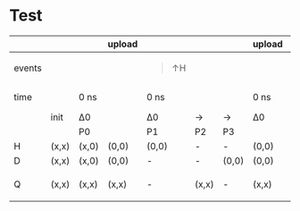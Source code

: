 # Test

<table style="width:100%;">

<colgroup>
<col style="width: 1%" />
<col style="width: 1%" />
<col style="width: 1%" />
<col style="width: 1%" />
<col style="width: 1%" />
<col style="width: 1%" />
<col style="width: 1%" />
<col style="width: 1%" />
<col style="width: 1%" />
<col style="width: 1%" />
<col style="width: 1%" />
<col style="width: 1%" />
<col style="width: 1%" />
<col style="width: 1%" />
<col style="width: 1%" />
<col style="width: 1%" />
<col style="width: 1%" />
<col style="width: 1%" />
<col style="width: 1%" />
<col style="width: 1%" />
<col style="width: 1%" />
<col style="width: 1%" />
<col style="width: 1%" />
<col style="width: 1%" />
<col style="width: 1%" />
<col style="width: 1%" />
<col style="width: 1%" />
<col style="width: 1%" />
<col style="width: 1%" />
<col style="width: 1%" />
<col style="width: 1%" />
<col style="width: 1%" />
<col style="width: 1%" />
<col style="width: 1%" />
<col style="width: 1%" />
<col style="width: 1%" />
<col style="width: 1%" />
<col style="width: 1%" />
<col style="width: 1%" />
<col style="width: 1%" />
<col style="width: 1%" />
<col style="width: 1%" />
<col style="width: 1%" />
<col style="width: 1%" />
<col style="width: 1%" />
<col style="width: 1%" />
<col style="width: 1%" />
<col style="width: 1%" />
<col style="width: 1%" />
<col style="width: 1%" />
<col style="width: 1%" />
<col style="width: 1%" />
<col style="width: 1%" />
<col style="width: 1%" />
<col style="width: 1%" />
<col style="width: 1%" />
<col style="width: 1%" />
<col style="width: 1%" />
<col style="width: 1%" />
<col style="width: 1%" />
<col style="width: 1%" />
<col style="width: 1%" />
<col style="width: 1%" />
<col style="width: 1%" />
<col style="width: 1%" />
<col style="width: 1%" />
<col style="width: 1%" />
<col style="width: 1%" />
<col style="width: 1%" />
<col style="width: 1%" />
<col style="width: 1%" />
<col style="width: 1%" />
</colgroup>
<thead>
<tr class="header">
<th></th>
<th></th>
<th></th>
<th>upload</th>
<th></th>
<th></th>
<th></th>
<th>upload</th>
<th></th>
<th></th>
<th></th>
<th></th>
<th>upload</th>
<th></th>
<th></th>
<th></th>
<th>upload</th>
<th></th>
<th></th>
<th></th>
<th>upload</th>
<th></th>
<th></th>
<th></th>
<th></th>
<th>upload</th>
<th></th>
<th></th>
<th></th>
<th>upload</th>
<th></th>
<th></th>
<th></th>
<th></th>
<th>upload</th>
<th></th>
<th></th>
<th></th>
<th></th>
<th>upload</th>
<th></th>
<th></th>
<th></th>
<th>upload</th>
<th></th>
<th></th>
<th></th>
<th>upload</th>
<th></th>
<th></th>
<th></th>
<th></th>
<th>upload</th>
<th></th>
<th></th>
<th></th>
<th>upload</th>
<th></th>
<th></th>
<th></th>
<th></th>
<th>upload</th>
<th></th>
<th></th>
<th></th>
<th></th>
<th>upload</th>
<th></th>
<th></th>
<th></th>
<th>upload</th>
<th></th>
</tr>
</thead>
<tbody>
<tr class="odd">
<td>events</td>
<td></td>
<td></td>
<td></td>
<td><blockquote>
<p>↑H</p>
</blockquote></td>
<td></td>
<td></td>
<td></td>
<td></td>
<td></td>
<td></td>
<td></td>
<td></td>
<td>↑H</td>
<td></td>
<td></td>
<td></td>
<td>↑Q</td>
<td></td>
<td></td>
<td></td>
<td></td>
<td></td>
<td></td>
<td></td>
<td></td>
<td>↑H</td>
<td></td>
<td></td>
<td></td>
<td></td>
<td></td>
<td></td>
<td></td>
<td></td>
<td></td>
<td></td>
<td></td>
<td></td>
<td></td>
<td>↑H</td>
<td></td>
<td></td>
<td></td>
<td><blockquote>
<p>↑Q</p>
</blockquote></td>
<td></td>
<td></td>
<td></td>
<td></td>
<td></td>
<td></td>
<td></td>
<td></td>
<td>↑H</td>
<td></td>
<td></td>
<td></td>
<td></td>
<td></td>
<td></td>
<td></td>
<td></td>
<td></td>
<td></td>
<td></td>
<td></td>
<td></td>
<td>↑H</td>
<td></td>
<td></td>
<td></td>
<td><blockquote>
<p>↑Q</p>
</blockquote></td>
</tr>
<tr class="even">
<td>time</td>
<td></td>
<td>0 ns</td>
<td></td>
<td>0 ns</td>
<td></td>
<td></td>
<td>0 ns</td>
<td>→</td>
<td>10 ns</td>
<td></td>
<td></td>
<td>10 ns</td>
<td>10 ns</td>
<td></td>
<td></td>
<td>10 ns</td>
<td>10 ns</td>
<td></td>
<td></td>
<td>10 ns</td>
<td>→</td>
<td>20 ns</td>
<td></td>
<td></td>
<td>20 ns</td>
<td>20 ns</td>
<td></td>
<td></td>
<td>20 ns</td>
<td>→</td>
<td>25 ns</td>
<td></td>
<td></td>
<td>25 ns</td>
<td>→</td>
<td>30 ns</td>
<td></td>
<td></td>
<td>30 ns</td>
<td>30 ns</td>
<td></td>
<td></td>
<td>30 ns</td>
<td>30 ns</td>
<td></td>
<td></td>
<td>30 ns</td>
<td>→</td>
<td>40 ns</td>
<td></td>
<td></td>
<td>40 ns</td>
<td>40 ns</td>
<td></td>
<td></td>
<td>40 ns</td>
<td>→</td>
<td>45 ns</td>
<td></td>
<td></td>
<td>45 ns</td>
<td>→</td>
<td>50 ns</td>
<td></td>
<td></td>
<td>50 ns</td>
<td>50 ns</td>
<td></td>
<td></td>
<td>50 ns</td>
<td>50 ns</td>
</tr>
<tr class="odd">
<td></td>
<td>init</td>
<td>∆0</td>
<td></td>
<td>∆0</td>
<td>→</td>
<td>→</td>
<td>∆0</td>
<td></td>
<td>∆1</td>
<td>→</td>
<td>→</td>
<td>∆1</td>
<td>∆1</td>
<td>→</td>
<td>→</td>
<td>∆1</td>
<td>∆1</td>
<td>→</td>
<td>→</td>
<td>∆1</td>
<td></td>
<td>∆2</td>
<td>→</td>
<td>→</td>
<td>∆2</td>
<td>∆2</td>
<td>→</td>
<td>→</td>
<td>∆2</td>
<td></td>
<td>∆3</td>
<td>→</td>
<td>→</td>
<td>∆3</td>
<td></td>
<td>∆4</td>
<td>→</td>
<td>→</td>
<td>∆4</td>
<td>∆4</td>
<td>→</td>
<td>→</td>
<td>∆4</td>
<td>∆4</td>
<td>→</td>
<td>→</td>
<td>∆4</td>
<td></td>
<td>∆5</td>
<td>→</td>
<td>→</td>
<td>∆5</td>
<td>∆5</td>
<td>→</td>
<td>→</td>
<td>∆5</td>
<td></td>
<td>∆6</td>
<td>→</td>
<td>→</td>
<td>∆6</td>
<td></td>
<td>∆7</td>
<td>→</td>
<td>→</td>
<td>∆7</td>
<td>∆7</td>
<td>→</td>
<td>→</td>
<td>∆7</td>
<td></td>
</tr>
<tr class="even">
<td></td>
<td></td>
<td>P0</td>
<td></td>
<td>P1</td>
<td>P2</td>
<td>P3</td>
<td></td>
<td></td>
<td>P1</td>
<td>P2</td>
<td>P3</td>
<td></td>
<td>P1</td>
<td>P2</td>
<td>P3</td>
<td></td>
<td>P1</td>
<td>P2</td>
<td>P3</td>
<td></td>
<td></td>
<td>P1</td>
<td>P2</td>
<td>P3</td>
<td></td>
<td>P1</td>
<td>P2</td>
<td>P3</td>
<td></td>
<td></td>
<td>P1</td>
<td>P2</td>
<td>P3</td>
<td></td>
<td></td>
<td>P1</td>
<td>P2</td>
<td>P3</td>
<td></td>
<td>P1</td>
<td>P2</td>
<td>P3</td>
<td></td>
<td>P1</td>
<td>P2</td>
<td>P3</td>
<td></td>
<td></td>
<td>P1</td>
<td>P2</td>
<td>P3</td>
<td></td>
<td>P1</td>
<td>P2</td>
<td>P3</td>
<td></td>
<td></td>
<td>P1</td>
<td>P2</td>
<td>P3</td>
<td></td>
<td></td>
<td>P1</td>
<td>P2</td>
<td>P3</td>
<td></td>
<td>P1</td>
<td>P2</td>
<td>P3</td>
<td></td>
<td></td>
</tr>
<tr class="odd">
<td>H</td>
<td>(x,x)</td>
<td>(x,0)</td>
<td>(0,0)</td>
<td>(0,0)</td>
<td>-</td>
<td>-</td>
<td>(0,0)</td>
<td></td>
<td>(0,1)</td>
<td>-</td>
<td>-</td>
<td>(1,1)</td>
<td>(1,1)</td>
<td>-</td>
<td>-</td>
<td>(1,1)</td>
<td>(1,1)</td>
<td>-</td>
<td>-</td>
<td>(1,1)</td>
<td></td>
<td>(1,0)</td>
<td>-</td>
<td>-</td>
<td>(0,0)</td>
<td>(0,0)</td>
<td>-</td>
<td>-</td>
<td>(0,0)</td>
<td></td>
<td>(0,0)</td>
<td>-</td>
<td>-</td>
<td>(0,0)</td>
<td></td>
<td>(0,1)</td>
<td>-</td>
<td>-</td>
<td>(1,1)</td>
<td>(1,1)</td>
<td>-</td>
<td>-</td>
<td>(1,1)</td>
<td>(1,1)</td>
<td>-</td>
<td>-</td>
<td>(1,1)</td>
<td></td>
<td>(1,0)</td>
<td>-</td>
<td>-</td>
<td>(0,0)</td>
<td>(0,0)</td>
<td>-</td>
<td>-</td>
<td>(0,0)</td>
<td></td>
<td>(0,0)</td>
<td>-</td>
<td>-</td>
<td>(0,0)</td>
<td></td>
<td>(0,1)</td>
<td>-</td>
<td>-</td>
<td>(1,1)</td>
<td>(1,1)</td>
<td>-</td>
<td>-</td>
<td>(1,1)</td>
<td></td>
</tr>
<tr class="even">
<td>D</td>
<td>(x,x)</td>
<td>(x,0)</td>
<td>(0,0)</td>
<td>-</td>
<td>-</td>
<td>(0,0)</td>
<td>(0,0)</td>
<td></td>
<td>-</td>
<td>-</td>
<td>(0,0)</td>
<td>(0,0)</td>
<td>-</td>
<td>-</td>
<td>(0,0)</td>
<td>(0,0)</td>
<td>-</td>
<td>-</td>
<td>(0,0)</td>
<td>(0,0)</td>
<td></td>
<td>-</td>
<td>-</td>
<td>(0,0)</td>
<td>(0,0)</td>
<td>-</td>
<td>-</td>
<td>(0,0)</td>
<td>(0,0)</td>
<td></td>
<td>-</td>
<td>-</td>
<td>(0,1)</td>
<td>(1,1)</td>
<td></td>
<td>-</td>
<td>-</td>
<td>(1,1)</td>
<td>(1,1)</td>
<td>-</td>
<td>-</td>
<td>(1,1)</td>
<td>(1,1)</td>
<td>-</td>
<td>-</td>
<td>(1,1)</td>
<td>(1,1)</td>
<td></td>
<td>-</td>
<td>-</td>
<td>(1,1)</td>
<td>(1,1)</td>
<td>-</td>
<td>-</td>
<td>(1,1)</td>
<td>(1,1)</td>
<td></td>
<td>-</td>
<td>-</td>
<td>(1,2)</td>
<td>(2,2)</td>
<td></td>
<td>-</td>
<td>-</td>
<td>(2,2)</td>
<td>(2,2)</td>
<td>-</td>
<td>-</td>
<td>(2,2)</td>
<td>(2,2)</td>
<td></td>
</tr>
<tr class="odd">
<td>Q</td>
<td>(x,x)</td>
<td>(x,x)</td>
<td>(x,x)</td>
<td>-</td>
<td>(x,x)</td>
<td>-</td>
<td>(x,x)</td>
<td></td>
<td>-</td>
<td>(x,x)</td>
<td>-</td>
<td>(x,x)</td>
<td>-</td>
<td>(x,0)</td>
<td>-</td>
<td>(0,0)</td>
<td>-</td>
<td>(0,0)</td>
<td>-</td>
<td>(0,0)</td>
<td></td>
<td>-</td>
<td>(0,0)</td>
<td>-</td>
<td>(0,0)</td>
<td>-</td>
<td>(0,0)</td>
<td>-</td>
<td>(0,0)</td>
<td></td>
<td>-</td>
<td>(0,0)</td>
<td>-</td>
<td>(0,0)</td>
<td></td>
<td>-</td>
<td>(0,0)</td>
<td>-</td>
<td>(0,0)</td>
<td>-</td>
<td>(0,1)</td>
<td>-</td>
<td>(1,1)</td>
<td><blockquote>
<p>-</p>
</blockquote></td>
<td>(1,1)</td>
<td>-</td>
<td>(1,1)</td>
<td></td>
<td>-</td>
<td>(1,1)</td>
<td>-</td>
<td>(1,1)</td>
<td>-</td>
<td>(1,1)</td>
<td>-</td>
<td>(1,1)</td>
<td></td>
<td>-</td>
<td>(1,1)</td>
<td>-</td>
<td>(1,1)</td>
<td></td>
<td>-</td>
<td>(1,1)</td>
<td>-</td>
<td>(1,1)</td>
<td>-</td>
<td>(1,2)</td>
<td>-</td>
<td>(2,2)</td>
<td></td>
</tr>
</tbody>
</table>

